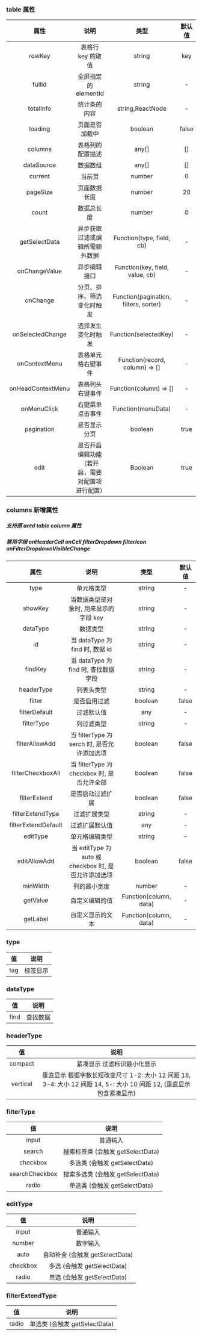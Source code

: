 ### table 属性

|       属性        |                       说明                       |                 类型                  | 默认值 |
| :---------------: | :----------------------------------------------: | :-----------------------------------: | :----: |
|      rowKey       |                表格行 key 的取值                 |                string                 |  key   |
|      fullId       |               全屏指定的 elementId               |                string                 |   -    |
|     totalInfo     |                   统计条的内容                   |           string,ReactNode            |   -    |
|      loading      |                  页面是否加载中                  |                boolean                | false  |
|      columns      |                 表格列的配置描述                 |                 any[]                 |   []   |
|    dataSource     |                     数据数组                     |                 any[]                 |   []   |
|      current      |                      当前页                      |                number                 |   0    |
|     pageSize      |                   页面数据长度                   |                number                 |   20   |
|       count       |                    数据总长度                    |                number                 |   0    |
|   getSelectData   |          异步获取过滤或编辑所需额外数据          |       Function(type, field, cb)       |   -    |
|   onChangeValue   |                   异步编辑接口                   |    Function(key, field, value, cb)    |   -    |
|     onChange      |            分页、排序、筛选变化时触发            | Function(pagination, filters, sorter) |   -    |
| onSelectedChange  |                选择发生变化时触发                |         Function(selectedKey)         |   -    |
|   onContextMenu   |                表格单元格右键事件                |    Function(record, column) => []     |   -    |
| onHeadContextMenu |                 表格列头右键事件                 |        Function(column) => []         |   -    |
|    onMenuClick    |                 右键菜单点击事件                 |          Function(menuData)           |   -    |
|    pagination     |                   是否显示分页                   |                boolean                |  true  |
|       edit        | 是否开启编辑功能（若开启，需要对配置项进行配置） |                Boolean                |  true  |

### columns 新增属性

##### 支持原 antd table column 属性

##### 禁用字段 onHeaderCell onCell filterDropdown filterIcon onFilterDropdownVisibleChange

|        属性         |                         说明                         |          类型          | 默认值 |
| :-----------------: | :--------------------------------------------------: | :--------------------: | :----: |
|        type         |                      单元格类型                      |         string         |   -    |
|       showKey       |        当数据类型是对象时, 用来显示的字段 key        |         string         |   -    |
|      dataType       |                       数据类型                       |         string         |   -    |
|         id          |           当 dataType 为 find 时, 数据 id            |         string         |   -    |
|       findKey       |         当 dataType 为 find 时, 查找数据字段         |         string         |   -    |
|     headerType      |                      列表头类型                      |         string         |   -    |
|       filter        |                     是否启用过滤                     |        boolean         | false  |
|    filterDefault    |                      过滤默认值                      |          any           |   -    |
|     filterType      |                      列过滤类型                      |         string         |   -    |
|   filterAllowAdd    |     当 filterType 为 serch 时, 是否允许添加选项      |        boolean         | false  |
|  filterCheckboxAll  |      当 filterType 为 checkbox 时, 是否允许全部      |        boolean         | false  |
|    filterExtend     |                   是否启动过滤扩展                   |        boolean         | false  |
|  filterExtendType   |                     过滤扩展类型                     |         string         |   -    |
| filterExtendDefault |                    过滤扩展默认值                    |          any           |   -    |
|      editType       |                    单元格编辑类型                    |         string         |   -    |
|    editAllowAdd     | 当 editType 为 auto 或 checkbox 时, 是否允许添加选项 |        boolean         | false  |
|      minWidth       |                     列的最小宽度                     |         number         |   -    |
|      getValue       |                    自定义编辑的值                    | Function(column, data) |   -    |
|      getLabel       |                   自定义显示的文本                   | Function(column, data) |   -    |

### type

| 值  |   说明   |
| :-: | :------: |
| tag | 标签显示 |

### dataType

|  值  |   说明   |
| :--: | :------: |
| find | 查找数据 |

### headerType

|    值    |                                                         说明                                                          |
| :------: | :-------------------------------------------------------------------------------------------------------------------: |
| compact  |                                              紧凑显示 过滤标识最小化显示                                              |
| vertical | 垂直显示 根据字数长短改变尺寸 1-2: 大小 12 间距 18, 3-4: 大小 12 间距 14, 5-: 大小 10 间距 12, (垂直显示包含紧凑显示) |

### filterType

|       值       |               说明                |
| :------------: | :-------------------------------: |
|     input      |             普通输入              |
|     search     | 搜索标签类 (会触发 getSelectData) |
|    checkbox    |   多选类 (会触发 getSelectData)   |
| searchCheckbox | 搜索多选类 (会触发 getSelectData) |
|     radio      |   单选类 (会触发 getSelectData)   |

### editType

|    值    |              说明               |
| :------: | :-----------------------------: |
|  input   |            普通输入             |
|  number  |            数字输入             |
|   auto   | 自动补全 (会触发 getSelectData) |
| checkbox |   多选 (会触发 getSelectData)   |
|  radio   |   单选 (会触发 getSelectData)   |

### filterExtendType

|  值   |             说明              |
| :---: | :---------------------------: |
| radio | 单选类 (会触发 getSelectData) |
